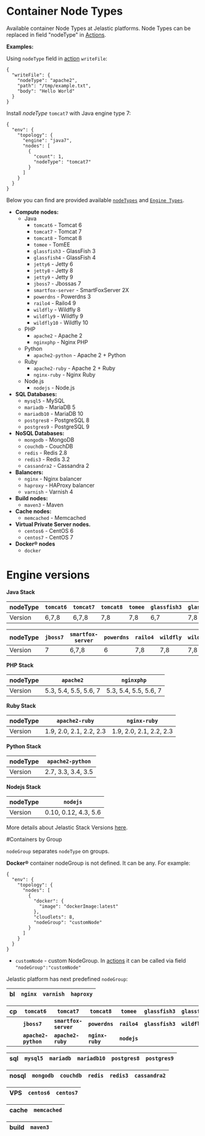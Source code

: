 # Container Node Types

Available container Node Types at Jelastic platforms.
Node Types can be replaced in field "nodeType" in [Actions](/reference/actions/).

**Examples:**

Using `nodeType` field in [action](/reference/actions/#writefile) `writeFile`:
```
{
  "writeFile": {
    "nodeType": "apache2",
    "path": "/tmp/example.txt",
    "body": "Hello World"
  }
} 
```
Install *nodeType* `tomcat7` with Java engine type 7:
```
{
  "env": {
    "topology": {
      "engine": "java7",
      "nodes": [
        {
          "count": 1,
          "nodeType": "tomcat7"
        }
      ]
    }
  }
}
```
Below you can find are provided available [`nodeTypes`](/reference/container-types/#engine-versions) and [`Engine Types`](/reference/container-types/#engine-versions).
 
- **Compute nodes:**
    - Java
        - `tomcat6` - Tomcat 6
        - `tomcat7` - Tomcat 7
        - `tomcat8` - Tomcat 8
        - `tomee` - TomEE
        - `glassfish3` - GlassFish 3
        - `glassfish4` - GlassFish 4
        - `jetty6` - Jetty 6
        - `jetty8` - Jetty 8
        - `jetty9` - Jetty 9
        - `jboss7` - Jbossas 7
        - `smartfox-server` - SmartFoxServer 2X
        - `powerdns` - Powerdns 3
        - `railo4` - Railo4 9
        - `wildfly` - Wildfly 8
        - `wildfly9` - Wildfly 9
        - `wildfly10` - Wildfly 10
    - PHP
        - `apache2` - Apache 2
        - `nginxphp` - Nginx PHP
    - Python
        - `apache2-python` - Apache 2 + Python
    - Ruby
        - `apache2-ruby` - Apache 2 + Ruby
        - `nginx-ruby` - Nginx Ruby
    - Node.js
        - `nodejs` - Node.js
- **SQL Databases:**
    - `mysql5` - MySQL
    - `mariadb` - MariaDB 5
    - `mariadb10` - MariaDB 10
    - `postgres8` - PostgreSQL 8
    - `postgres9` - PostgreSQL 9
- **NoSQL Databases:**
    - `mongodb` - MongoDB
    - `couchdb` - CouchDB
    - `redis` - Redis 2.8
    - `redis3` - Redis 3.2
    - `cassandra2` - Cassandra 2
- **Balancers:**
    - `nginx` - Nginx balancer
    - `haproxy` - HAProxy balancer
    - `varnish` - Varnish 4
- **Build nodes:**
    - `maven3` - Мaven
- **Cache nodes:**
    - `memcached` - Мemcached
- **Virtual Private Server nodes.**
    - `centos6` - CentOS 6
    - `centos7` - CentOS 7
- **Docker&reg; nodes**
    - `docker`
    
# Engine versions

**Java Stack**

|**nodeType** |`tomcat6`|`tomcat7`|`tomcat8`|`tomee`|`glassfish3`|`glassfish4`|`jetty6`|`jetty8`|`jetty9`|
|------------|---------|---------|---------|-------|------------|------------|--------|--------|--------|
|Version| 6,7,8   | 6,7,8   | 7,8     |  7,8  |6,7         |  7,8       |6,7,8   |6,7,8   |8|

|**nodeType**|`jboss7`|`smartfox-server`|`powerdns`|`railo4`|`wildfly`|`wildfly9`|`wildfly10`|
|------------|--------|---------------- |----------|--------|---------|----------|-----------|
|Version     |7      |6,7,8            | 6        |7,8     |    7,8  |7,8       | 8     |

**PHP Stack**

|**nodeType**|`apache2`            |`nginxphp`           |
|------------|---------------------|---------------------|
|Version|5.3, 5.4, 5.5, 5.6, 7|5.3, 5.4, 5.5, 5.6, 7|

**Ruby Stack**

|**nodeType**|`apache2-ruby`         |`nginx-ruby`           |
|------------|-----------------------|-----------------------|
|Version|1.9, 2.0, 2.1, 2.2, 2.3|1.9, 2.0, 2.1, 2.2, 2.3|

**Python Stack**

|**nodeType**|`apache2-python`  |
|------------|------------------|
|Version|2.7, 3.3, 3.4, 3.5|

**Nodejs Stack**

|**nodeType**|`nodejs`            |
|------------|--------------------|
|Version|0.10, 0.12, 4.3, 5.6|

More details about Jelastic Stack Versions [here](/software-stacks-versions).

#Containers by Group

`nodeGroup` separates `nodeType` on groups.

**Docker®** container nodeGroup is not defined. It can be any. For example:
```
{
  "env": {
    "topology": {
      "nodes": [
        {
          "docker": {
            "image": "dockerImage:latest"
          },
          "cloudlets": 8,
          "nodeGroup": "customNode"
        }
      ]
    }
  }
}
```
- `customNode` - custom NodeGroup. In [actions](/reference/actions/) it can be called via field `"nodeGroup":"customNode"`

Jelastic platform has next predefined `nodeGroup`:

|**bl**|`nginx`|`varnish`|`haproxy`|
|------|-------|---------|-------|

|**cp**|`tomcat6`|`tomcat7`|`tomcat8`|`tomee`|`glassfish3`|`glassfish4`|`jetty6`|`jetty8`|`jetty9`|
|------|---------|---------|-------|---------|---------|-------|---------|---------|-------|
||**`jboss7`**|**`smartfox-server`**|**`powerdns`**|**`railo4`**|**`glassfish3`**|**`wildfly9`**|**`wildfly10`**|**`apache2`**|**`nginxphp`**|
||**`apache2-python`**|**`apache2-ruby`**|**`nginx-ruby`**|**`nodejs`**|



|**sql**|`mysql5`|`mariadb`|`mariadb10`|`postgres8`|`postgres9`|
|-------|--------|---------|-----------|-----------|-----------|

|**nosql**|`mongodb`|`couchdb`|`redis`|`redis3`|`cassandra2`|
|---------|---------|---------|-------|--------|------------|

|**VPS**|`centos6`|`centos7`|
|-------|---------|---------|

|**cache**|`memcached`|
|---------|-----------|

|**build**|`maven3`|
|---------|--------|